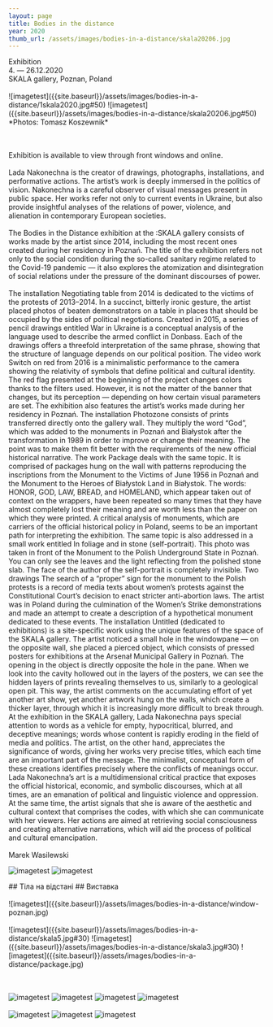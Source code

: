 ```yaml
---
layout: page
title: Bodies in the distance
year: 2020
thumb_url: /assets/images/bodies-in-a-distance/skala20206.jpg
---
```


<section markdown="1" class="EN">
Exhibition
<br>
4. — 26.12.2020 <br>
SKALA gallery, Poznan, Poland

<br>
<br>
![imagetest]({{site.baseurl}}/assets/images/bodies-in-a-distance/1skala2020.jpg#50)
![imagetest]({{site.baseurl}}/assets/images/bodies-in-a-distance/skala20206.jpg#50)
<br>
*Photos: Tomasz Koszewnik*

<br><br>
Exhibition is available to view through front windows and online.
<br><br>
Lada Nakonechna is the creator of drawings, photographs, installations, and performative actions. The artist’s work is deeply immersed in the politics of vision. Nakonechna is a careful observer of visual messages present in public space. Her works refer not only to current events in Ukraine, but also provide insightful analyses of the relations of power, violence, and alienation in contemporary European societies.
<br><br>
The Bodies in the Distance exhibition at the :SKALA gallery consists of works made by the artist since 2014, including the most recent ones created during her residency in Poznań. The title of the exhibition refers not only to the social condition during the so-called sanitary regime related to the Covid-19 pandemic — it also explores the atomization and disintegration of social relations under the pressure of the dominant discourses of power.
<br><br>
The installation Negotiating table from 2014 is dedicated to the victims of the protests of 2013–2014. In a succinct, bitterly ironic gesture, the artist placed photos of beaten demonstrators on a table in places that should be occupied by the sides of political negotiations. Created in 2015, a series of pencil drawings entitled War in Ukraine is a conceptual analysis of the language used to describe the armed conflict in Donbass. Each of the drawings offers a threefold interpretation of the same phrase, showing that the structure of language depends on our political position. The video work Switch on red from 2016 is a minimalistic performance to the camera showing the relativity of symbols that define political and cultural identity. The red flag presented at the beginning of the project changes colors thanks to the filters used. However, it is not the matter of the banner that changes, but its perception — depending on how certain visual parameters are set.
The exhibition also features the artist’s works made during her residency in Poznań. The installation  Photozone consists of prints transferred directly onto the gallery wall. They multiply the word “God”, which was added to the monuments in Poznań and Białystok after the transformation in 1989 in order to improve or change their meaning. The point was to make them fit better with the requirements of the new official historical narrative. The work Package deals with the same topic. It is comprised of packages hung on the wall with patterns reproducing the inscriptions from the Monument to the Victims of June 1956 in Poznań and the Monument to the Heroes of Białystok Land in Białystok. The words: HONOR, GOD, LAW, BREAD, and HOMELAND, which appear taken out of context on the wrappers, have been repeated so many times that they have almost completely lost their meaning and are worth less than the paper on which they were printed. A critical analysis of monuments, which are carriers of the official historical policy in Poland, seems to be an important path for interpreting the exhibition. The same topic is also addressed in a small work entitled In foliage and in stone (self-portrait). This photo was taken in front of the Monument to the Polish Underground State in Poznań. You can only see the leaves and the light reflecting from the polished stone slab. The face of the author of the self-portrait is completely invisible. Two drawings The search of a “proper” sign for the monument to the Polish protests is a record of media texts about women’s protests against the Constitutional Court’s decision to enact stricter anti-abortion laws. The artist was in Poland during the culmination of the Women’s Strike demonstrations and made an attempt to create a description of a hypothetical monument dedicated to these events. The installation Untitled (dedicated to exhibitions) is a site-specific work using the unique features of the space of the SKALA gallery. The artist noticed a small hole in the windowpane — on the opposite wall, she placed a pierced object, which consists of pressed posters for exhibitions at the Arsenał Municipal Gallery in Poznań. The opening in the object is directly opposite the hole in the pane. When we look into the cavity hollowed out in the layers of the posters, we can see the hidden layers of prints revealing themselves to us, similarly to a geological open pit. This way, the artist comments on the accumulating effort of yet another art show, yet another artwork hung on the walls, which create a thicker layer, through which it is increasingly more difficult to break through.
At the exhibition in the SKALA gallery, Lada Nakonechna pays special attention to words as a vehicle for empty, hypocritical, blurred, and deceptive meanings; words whose content is rapidly eroding in the field of media and politics. The artist, on the other hand, appreciates the significance of words, giving her works very precise titles, which each time are an important part of the message.
The minimalist, conceptual form of these creations identifies precisely where the conflicts of meanings occur. Lada Nakonechna’s art is a multidimensional critical practice that exposes the official historical, economic, and symbolic discourses, which at all times, are an emanation of political and linguistic violence and oppression.
At the same time, the artist signals that she is aware of the aesthetic and cultural context that comprises the codes, with which she can communicate with her viewers. Her actions are aimed at retrieving social consciousness and creating alternative narrations, which will aid the process of political and cultural emancipation.
<br><br>
Marek Wasilewski


![imagetest]({{site.baseurl}}/assets/images/bodies-in-a-distance/autoportreit.jpg)
![imagetest]({{site.baseurl}}/assets/images/bodies-in-a-distance/negotiation-table.jpg)


</section>

<section markdown="1" class="UKR">
## Тіла на відстані ##
Виставка
<br><br>
![imagetest]({{site.baseurl}}/assets/images/bodies-in-a-distance/window-poznan.jpg)
<br><br>
![imagetest]({{site.baseurl}}/assets/images/bodies-in-a-distance/skala5.jpg#30)
![imagetest]({{site.baseurl}}/assets/images/bodies-in-a-distance/skala3.jpg#30)
![imagetest]({{site.baseurl}}/assets/images/bodies-in-a-distance/package.jpg)


<br><br>
![imagetest]({{site.baseurl}}/assets/images/bodies-in-a-distance/dedicated0.jpg)
![imagetest]({{site.baseurl}}/assets/images/bodies-in-a-distance/dedicated.jpg)
![imagetest]({{site.baseurl}}/assets/images/bodies-in-a-distance/dedicated1.jpg#50)
![imagetest]({{site.baseurl}}/assets/images/bodies-in-a-distance/dedicated2.jpg#50)
<br><br>
![imagetest]({{site.baseurl}}/assets/images/bodies-in-a-distance/skala8.jpg)
![imagetest]({{site.baseurl}}/assets/images/bodies-in-a-distance/pol-protests.jpg)
![imagetest]({{site.baseurl}}/assets/images/bodies-in-a-distance/pol-protests2.jpg)




</section>